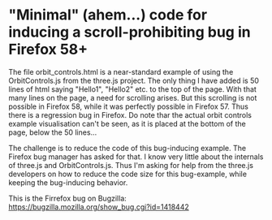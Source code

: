 # "Minimal" (ahem...) code for inducing a scroll-prohibiting bug in Firefox 58+

The file orbit_controls.html is a near-standard example of using the OrbitControls.js from the three.js project.  The only thing I have added is 50 lines of html saying "Hello1", "Hello2" etc. to the top of the page. With that many lines on the page, a need for scrolling arises. But this scrolling is not possible in Firefox 58, while it was perfectly possible in Firefox 57. Thus there is a regression bug in Firefox.
Do note thar the actual orbit controls example visualisation can't be seen, as it is placed at the bottom of the page, below the 50 lines... 

The challenge is to reduce the code of this bug-inducing example. The Firefox bug manager has asked for that. I know very little about the internals of three.js and OrbitControls.js. Thus I'm asking for help from the three.js developers on how to reduce the code size for this bug-example, while keeping the bug-inducing behavior.

This is the Firrefox bug on Bugzilla: https://bugzilla.mozilla.org/show_bug.cgi?id=1418442
